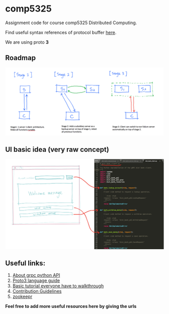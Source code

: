 # comp5325
Assignment code for course comp5325 Distributed Computing.

Find useful syntax references of protocol buffer [here](https://developers.google.com/protocol-buffers/docs/proto3#services).

We are using proto **3**

## Roadmap
![3 stages possible](https://github.com/spencerpomme/comp5325/blob/master/assets/roadmap.png)

## UI basic idea (very raw concept)
![UI buttons](https://github.com/spencerpomme/comp5325/blob/master/assets/user_interface_functions.png)

## Useful links:
1. [About grpc python API](https://grpc.io/grpc/python/)
2. [Proto3 language guide](https://developers.google.com/protocol-buffers/docs/proto3)
3. [Basic tutorial everyone have to walkthrough](https://grpc.io/docs/tutorials/basic/python.html)
4. [Contribution Guidelines](https://github.com/spencerpomme/comp5325/blob/master/CONTRIBUTING.md)
5. [zookeepr](https://zookeeper.apache.org/)

**Feel free to add more useful resources here by giving the urls**


